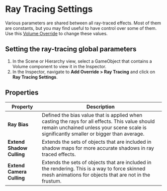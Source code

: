 # Ray Tracing Settings

Various parameters are shared between all ray-traced effects. Most of them are constants, but you may find useful to have control over some of them. Use this [Volume Override](Volume-Components.html) to change these values.

## Setting the ray-tracing global parameters

1. In the Scene or Hierarchy view, select a GameObject that contains a Volume component to view it in the Inspector.
2. In the Inspector, navigate to **Add Override > Ray Tracing** and click on **Ray Tracing Settings**.

## Properties

| **Property**             | **Description**                                              |
| ------------------------ | ------------------------------------------------------------ |
| **Ray Bias** | Defined the bias value that is applied when casting the rays for all effects. This value should remain unchained unless your scene scale is significantly smaller or bigger than average. |
| **Extend Shadow Culling** | Extends the sets of objects that are included in shadow maps for more accurate shadows in ray traced effects. |
| **Extend Camera Culling** | Extends the sets of objects that are included in the rendering. This is a way to force skinned mesh animations for objects that are not in the frustum. |